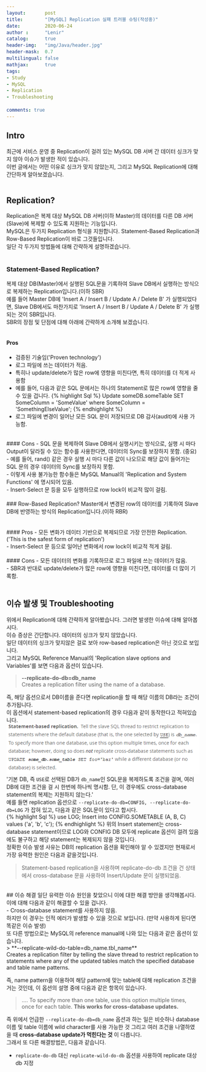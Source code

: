 ```yaml
---
layout:       post
title:        "[MySQL] Replication 실패 트러블 슈팅(작성중)"
date:         2020-06-24
author :      "Lenir"
catalog:      true
header-img:   "img/Java/header.jpg"
header-mask:  0.7
multilingual: false
mathjax:      true
tags:
- Study
- MySQL
- Replication
- Troubleshooting

comments: true
---
```


## Intro
최근에 서비스 운영 중 Replication이 걸려 있는 MySQL DB 서버 간 데이터 싱크가 맞지 않아 이슈가 발생한 적이 있습니다.<br>
이번 글에서는 어떤 이유로 싱크가 맞지 않았는지, 그리고 MySQL Replication에 대해 간단하게 알아보겠습니다.<br>
<br>
## Replication?
Replication은 복제 대상 MySQL DB 서버(이하 Master)의 데이터를 다른 DB 서버(Slave)에 복제할 수 있도록 지원하는 기능입니다.<br>
MySQL은 두가지 Replication 형식을 지원합니다. Statement-Based Replication과 Row-Based Replication이 바로 그것들입니다.<br>
일단 각 두가지 방법들에 대해 간략하게 설명하겠습니다.<br>
<br>
### Statement-Based Replication?
복제 대상 DB(Master)에서 실행된 SQL문을 기록하여 Slave DB에서 실행하는 방식으로 복제하는 Replication입니다.(이하 SBR)<br>
예를 들어 Master DB에 'Insert A / Insert B / Update A / Delete B' 가 실행되었다면, Slave DB에서도 마찬가지로 'Insert A / Insert B / Update A / Delete B' 가 실행되는 것이 SBR입니다.<br>
SBR의 장점 및 단점에 대해 아래에 간략하게 소개해 보겠습니다.<br>
<br>
#### Pros
- 검증된 기술임('Proven technology')<br>
- 로그 파일에 쓰는 데이터가 적음.<br>
 - 특히나 update/delete가 많은 row에 영향을 미친다면, 특히 데이터를 더 적게 사용함<br>
 - 예를 들어, 다음과 같은 SQL 문에서는 하나의 Statement로 많은 row에 영향을 줄 수 있을 겁니다.
{% highlight Sql %}
 Update someDB.someTable SET SomeColumn = 'SomeValue' where SomeColumn = 'SomethingElseValue';
{% endhighlight %}
- 로그 파일에 변경이 일어난 모든 SQL 문이 저장되므로 DB 감사(audit)에 사용 가능함.<br>
<br>
#### Cons
- SQL 문을 복제하여 Slave DB에서 실행시키는 방식으로, 실행 시 마다 Output이 달라질 수 있는 함수를 사용한다면, 데이터의 Sync를 보장하지 못함. (중요)<br>
 - 예를 들어, rand() 같은 경우 실행 시 마다 다른 값이 나오므로 해당 값이 들어가는 SQL 문의 경우 데이터의 Sync를 보장하지 못함.<br>
 - 이렇게 사용 불가능한 함수들은 MySQL Manual의 'Replication and System Functions' 에 명시되어 있음.<br>
- Insert-Select 문 등을 모두 실행하므로 row lock이 비교적 많이 걸림.<br>
<br>
### Row-Based Replication?
Master에서 변경된 row의 데이터를 기록하여 Slave DB에 반영하는 방식의 Replication입니다.(이하 RBR)<br>
<br><br>
#### Pros
- 모든 변화가 데이터 기반으로 복제되므로 가장 안전한 Replication. ('This is the safest form of replication')<br>
- Insert-Select 문 등으로 일어난 변화에서 row lock이 비교적 적게 걸림.<br>
<br>
#### Cons
- 모든 데이터의 변화를 기록하므로 로그 파일에 쓰는 데이터가 많음.<br>
 - SBR과 반대로 update/delete가 많은 row에 영향을 미친다면, 데이터를 더 많이 기록함.<br>
<br>

## 이슈 발생 및 Troubleshooting
위에서 Replication에 대해 간략하게 알아봤습니다. 그러면 발생한 이슈에 대해 알아봅시다.<br>
이슈 증상은 간단합니다. 데이터의 싱크가 맞지 않았습니다.<br>
일단 데이터의 싱크가 맞지않은 걸로 보아 row-based replication은 아닌 것으로 보입니다.<br>
그리고 MySQL Reference Manual의 'Replication slave options and Variables'를 보면 다음과 옵션이 있습니다.<br>
> **--replicate-do-db=db_name**<br>
Creates a replication filter using the name of a database.

즉, 해당 옵션으로서 DB이름을 준다면 replication을 할 때 해당 이름의 DB라는 조건이 추가됩니다.<br>
이 옵션에서 statement-based replication의 경우 다음과 같이 동작한다고 적혀있습니다.<br>
![](/img/MySQL-replication-failed/mysql-replication-do-db-SBR.PNG)<br>
'기본 DB, 즉 `USE`로 선택된 DB가 `db_name`인 SQL문을 복제하도록 조건을 걸며, 여러 DB에 대한 조건을 걸 시 한번에 하나씩 명시함. 단, 이 경우에도 cross-database statement의 복제는 지원하지 않는다.'<br>
예를 들면 replication 옵션으로 `--replicate-do-db=CONFIG, --replicate-do-db=LOG` 가 잡혀 있고, 다음과 같은 SQL문이 있다고 합시다.<br>
{% highlight Sql %}
use LOG;
Insert into CONFIG.SOMETABLE (A, B, C) values ('a', 'b', 'c');
{% endhighlight %}
위의 Insert statement는 cross-database statement이므로 LOG와 CONFIG DB 모두에 replicate 옵션이 걸려 있음에도 불구하고 해당 statement는 복제되지 않을 것입니다.<br>
정확한 이슈 발생 사유는 DB의 replication 옵션을 확인해야 알 수 있겠지만 현재로서 가장 유력한 원인은 다음과 같을것입니다.<br>
>Statement-based replication을 사용하며 replicate-do-db 조건을 건 상태에서 cross-database 문을 사용하여 Insert/Update 문이 실행되었음.<br>

<br>
## 이슈 해결
일단 유력한 이슈 원인을 찾았으니 이에 대한 해결 방안을 생각해봅시다.<br>
이에 대해 다음과 같이 해결할 수 있을 겁니다.<br>
- Cross-database statement를 사용하지 않음.<br>
하지만 이 경우는 인적 에러가 발생할 수 있을 것으로 보입니다. (만약 사용하게 된다면 똑같은 이슈 발생)<br>
또 다른 방법으로는 MySQL의 reference manual에 나와 있는 다음과 같은 옵션이 있습니다.<br>
> **--replicate-wild-do-table=db_name.tbl_name**<br>
Creates a replication filter by telling the slave thread to restrict replication to statements where any of the updated tables match the specified database and table name patterns.

즉, name pattern을 이용하여 해당 pattern에 맞는 table에 대해 replication 조건을 거는 것인데, 이 옵션의 설명 중에 다음과 같은 항목이 있습니다.

> .... To specify more than one table, use this option multiple times, once for each table. **This works for cross-database updates.**  

즉 위에서 언급한 `--replicate-do-db=db_name` 옵션과 하는 일은 비슷하나 database 이름 및 table 이름에 wild character를 사용 가능한 것 그리고 여러 조건을 나열하였을 때 **cross-database update가 먹힌다는 것** 이 다릅니다. <br>
그래서 또 다른 해결방법은, 다음과 같습니다.<br>
- `replicate-do-db` 대신 `replicate-wild-do-db` 옵션을 사용하여 replicate 대상 db 지정<br>
